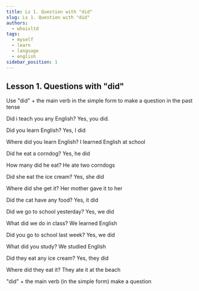 ```yaml
---
title: Ls 1. Question with "did"
slug: Ls 1. Question with "did"
authors:
  - whoisltd
tags:
  - myself
  - learn
  - language
  - english
sidebar_position: 1
---
```

## Lesson 1. Questions with "did"
Use "did" + the main verb in the simple form to make a question in the past tense

Did i teach you any English?
Yes, you did.

Did you learn English?
Yes, I did

Where did you learn English?
I learned English at school

Did he eat a corndog?
Yes, he did

How many did he eat?
He ate two corndogs

Did she eat the ice cream?
Yes, she did

Where did she get it?
Her mother gave it to her

Did the cat have any food?
Yes, it did

Did we go to school yesterday?
Yes, we did

What did we do in class?
We learned English

Did you go to school last week?
Yes, we did

What did you study?
We studied English

Did they eat any ice cream?
Yes, they did

Where did they eat it?
They ate it at the beach

"did" + the main verb (in the simple form) make a question